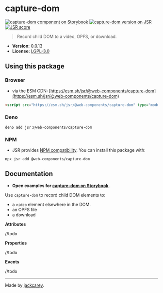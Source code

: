 # capture-dom

[![capture-dom component on Storybook](https://cdn.jsdelivr.net/gh/storybookjs/brand@main/badge/badge-storybook.svg)](https://jackcarey.co.uk/web-components/docs/?path=/docs/components-capture-dom) [![capture-dom version on JSR](https://jsr.io/badges/@web-components/capture-dom)](https://jsr.io/@web-components/capture-dom/versions) [![JSR score](https://jsr.io/badges/@web-components/capture-dom/score)](https://jsr.io/@web-components/capture-dom/score)

> Record child DOM to a video, OPFS, or download.

-   **Version:** 0.0.13
-   **License:** [LGPL-3.0](./LICENSE.md)

## Using this package

### Browser

-   via the ESM CDN: [https://esm.sh/jsr/@web-components/capture-dom](https://esm.sh/jsr/@web-components/capture-dom)

```html
<script src="https://esm.sh/jsr/@web-components/capture-dom" type="module"></script>
```

### Deno

```
deno add jsr:@web-components/capture-dom
```

### NPM

-   JSR provides [NPM compatibility](https://jsr.io/docs/npm-compatibility). You can install this package with:

```
npx jsr add @web-components/capture-dom
```

## Documentation

-   **Open examples for [capture-dom on Storybook](https://jackcarey.co.uk/web-components/docs/?path=/docs/components-capture-dom)**.

Use `capture-dom` to record child DOM elements to:

-   a `video` element elsewhere in the DOM.
-   an OPFS file
-   a download

**Attributes**

//todo

**Properties**

//todo

**Events**

//todo


---

Made by [jackcarey](https://jackcarey.co.uk).
